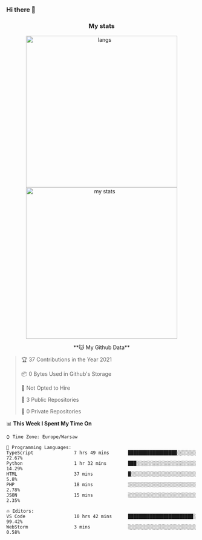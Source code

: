 ### Hi there 👋

<!--
**DamianKocjan/DamianKocjan** is a ✨ _special_ ✨ repository because its `README.md` (this file) appears on your GitHub profile.

Here are some ideas to get you started:

- 🔭 I’m currently working on ...
- 🌱 I’m currently learning ...
- 👯 I’m looking to collaborate on ...
- 🤔 I’m looking for help with ...
- 💬 Ask me about ...
- 📫 How to reach me: ...
- 😄 Pronouns: ...
- ⚡ Fun fact: ...
-->

<h3 align="center">My stats</h3>

<p align="center">
  <img src="https://github-readme-stats.vercel.app/api/top-langs/?username=DamianKocjan&layout=compact" width="400" alt="langs" />
  <br />
  <img src="https://github-readme-stats.vercel.app/api?username=DamianKocjan&count_private=true&show_icons=true" width="400" alt="my stats" />
  <br />
  <p align="center">
    <!--START_SECTION:waka-->
**🐱 My Github Data** 

> 🏆 37 Contributions in the Year 2021
 > 
> 📦 0 Bytes Used in Github's Storage 
 > 
> 🚫 Not Opted to Hire
 > 
> 📜 3 Public Repositories 
 > 
> 🔑 0 Private Repositories  
 > 
📊 **This Week I Spent My Time On** 

```text
⌚︎ Time Zone: Europe/Warsaw

💬 Programming Languages: 
TypeScript               7 hrs 49 mins       ██████████████████░░░░░░░   72.67% 
Python                   1 hr 32 mins        ███░░░░░░░░░░░░░░░░░░░░░░   14.29% 
HTML                     37 mins             █░░░░░░░░░░░░░░░░░░░░░░░░   5.8% 
PHP                      18 mins             ░░░░░░░░░░░░░░░░░░░░░░░░░   2.78% 
JSON                     15 mins             ░░░░░░░░░░░░░░░░░░░░░░░░░   2.35%

🔥 Editors: 
VS Code                  10 hrs 42 mins      ████████████████████████░   99.42% 
WebStorm                 3 mins              ░░░░░░░░░░░░░░░░░░░░░░░░░   0.58%

```


<!--END_SECTION:waka-->
  </p>
</p>
